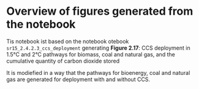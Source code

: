 # Overview of figures generated from the notebook

Tis notebook ist based on the notebook otebook `sr15_2.4.2.3_ccs_deployment`
generating **Figure 2.17**: CCS deployment in 1.5°C and 2°C pathways for biomass, coal
     and natural gas, and the cumulative quantity of carbon dioxide stored
	 
It is modiefied in a way that the pathways for bioenergy, coal and natural gas are generated for deployment with and without CCS.

 